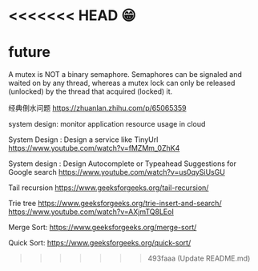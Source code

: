 <<<<<<< HEAD
:grin:
=======
# future

A mutex is NOT a binary semaphore. Semaphores can be signaled and waited on by any thread, 
whereas a mutex lock can only be released (unlocked) by the thread that acquired (locked) it.

经典倒水问题 https://zhuanlan.zhihu.com/p/65065359

system design: monitor application resource usage in cloud

System Design : Design a service like TinyUrl
https://www.youtube.com/watch?v=fMZMm_0ZhK4

System design : Design Autocomplete or Typeahead Suggestions for Google search 
https://www.youtube.com/watch?v=us0qySiUsGU

Tail recursion 
https://www.geeksforgeeks.org/tail-recursion/

Trie tree https://www.geeksforgeeks.org/trie-insert-and-search/
https://www.youtube.com/watch?v=AXjmTQ8LEoI

Merge Sort: https://www.geeksforgeeks.org/merge-sort/

Quick Sort: https://www.geeksforgeeks.org/quick-sort/
>>>>>>> 493faaa (Update README.md)
